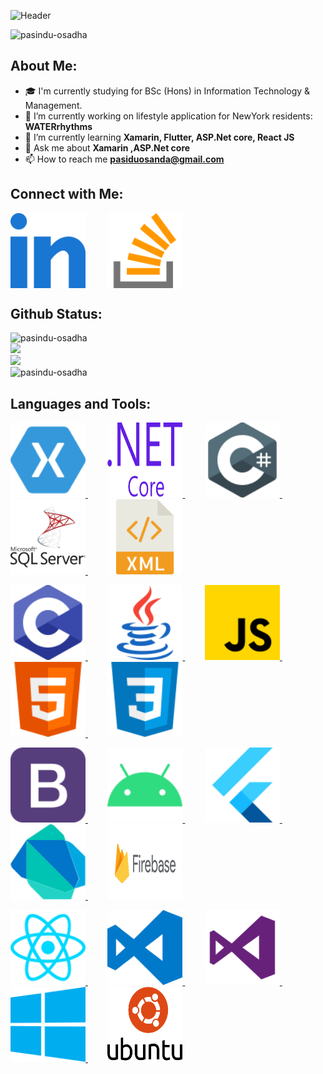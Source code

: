 
![Header](https://github.com/pasindu-osadha/pasindu-osadha/blob/main/animation.gif?raw=true)

<p> 
<img src="https://komarev.com/ghpvc/?username=pasindu-osadha&label=Profile%20views&color=0e75b6&style=flat" alt="pasindu-osadha" /> 
</p>

<h2>About Me:</h2>

- 🎓 I'm currently studying for BSc (Hons) in Information Technology & Management.
- 🔭 I’m currently working on lifestyle application for NewYork residents: __WATERrhythms__
- 🌱 I’m currently learning **Xamarin, Flutter, ASP.Net core, React JS**
- 💬 Ask me about **Xamarin ,ASP.Net core**
- 📫 How to reach me **pasiduosanda@gmail.com**

<h2>Connect with Me:</h2>
<p >
<a href="https://linkedin.com/in/pasindu-osadha" target="blank"><img align="center" src="https://raw.githubusercontent.com/pasindu-osadha/pasindu-osadha/d3b0afaf6ec7ca90088c3a733d8966e5c0f89f71/Icons/Social/linked-in.svg" alt="Linkedin" height="120" width="120" /></a> &nbsp; &nbsp; &nbsp; &nbsp; <a href="https://stackoverflow.com/users/11976868" target="blank"><img align="center" src="https://raw.githubusercontent.com/pasindu-osadha/pasindu-osadha/d3b0afaf6ec7ca90088c3a733d8966e5c0f89f71/Icons/Social/stack-overflow.svg" alt="stackoverflow" height="120" width="120" /></a>
</p>

<h2>Github Status:</h2> 
<p>
<img src="https://github-profile-trophy.vercel.app/?username=pasindu-osadha&theme=darkhub" alt="pasindu-osadha" /><br/>
<img height="150px" src="https://github-readme-stats.vercel.app/api?username=pasindu-osadha&hide_title=true&hide_border=true&show_icons=true&include_all_commits=true&count_private=true&line_height=21&theme=dark" /><br/>
<img height="150px" src="https://github-readme-stats.vercel.app/api/top-langs/?username=pasindu-osadha&hide=html&hide_title=true&hide_border=true&layout=compact&theme=dark" /><br/>
<img height="160px"  src="https://github-readme-streak-stats.herokuapp.com?user=pasindu-osadha&theme=dark&hide_border=true" alt="pasindu-osadha" />
</p>

<h2>Languages and Tools:</h2>
<p>
<a href="https://dotnet.microsoft.com/apps/xamarin" target="_blank"><img src="https://raw.githubusercontent.com/pasindu-osadha/pasindu-osadha/d3b0afaf6ec7ca90088c3a733d8966e5c0f89f71/Icons/Mobile/xamarin.svg" alt="xamarin" width="120" height="120"/> </a>&nbsp; &nbsp; &nbsp; &nbsp;
<a href="https://dotnet.microsoft.com/" target="_blank"> <img src="https://raw.githubusercontent.com/pasindu-osadha/pasindu-osadha/d3b0afaf6ec7ca90088c3a733d8966e5c0f89f71/Icons/Backend/dot-net-core.svg" alt="dotnet" width="120" height="120"/> </a>&nbsp; &nbsp; &nbsp; &nbsp;
<a href="https://www.w3schools.com/cs/" target="_blank"> <img src="https://raw.githubusercontent.com/pasindu-osadha/pasindu-osadha/d3b0afaf6ec7ca90088c3a733d8966e5c0f89f71/Icons/programmingLanuguages/csharp.svg" alt="csharp" width="120" height="120"/> </a>&nbsp; &nbsp; &nbsp; &nbsp;
<a href="https://www.microsoft.com/en-us/sql-server" target="_blank"> <img src="https://raw.githubusercontent.com/pasindu-osadha/pasindu-osadha/d3b0afaf6ec7ca90088c3a733d8966e5c0f89f71/Icons/DataBase/SqlServer.svg" alt="mssql" width="120" height="120"/> </a>&nbsp; &nbsp; &nbsp; &nbsp;
<a href="https://www.w3.org/standards/xml/core" target="_blank"> <img src="https://raw.githubusercontent.com/pasindu-osadha/pasindu-osadha/96e401dd3c00c53296451e9b713d782e191e54f8/Icons/Frontend/XML.svg" alt="XML" width="120" height="120"/> </a><br/>

 <a href="https://www.cprogramming.com/" target="_blank"> <img src="https://raw.githubusercontent.com/pasindu-osadha/pasindu-osadha/d3b0afaf6ec7ca90088c3a733d8966e5c0f89f71/Icons/programmingLanuguages/c.svg" alt="c" width="120" height="120"/> </a>&nbsp; &nbsp; &nbsp; &nbsp;
 <a href="https://www.java.com" target="_blank"> <img src="https://raw.githubusercontent.com/pasindu-osadha/pasindu-osadha/d3b0afaf6ec7ca90088c3a733d8966e5c0f89f71/Icons/programmingLanuguages/java.svg" alt="java" width="120" height="120"/> </a>&nbsp; &nbsp; &nbsp; &nbsp;
<a href="https://developer.mozilla.org/en-US/docs/Web/JavaScript" target="_blank"> <img src="https://raw.githubusercontent.com/pasindu-osadha/pasindu-osadha/d3b0afaf6ec7ca90088c3a733d8966e5c0f89f71/Icons/programmingLanuguages/javascript.svg" alt="javascript" width="120" height="120"/> </a>&nbsp; &nbsp; &nbsp;&nbsp;
<a href="https://www.w3.org/html/" target="_blank"> <img src="https://raw.githubusercontent.com/pasindu-osadha/pasindu-osadha/d3b0afaf6ec7ca90088c3a733d8966e5c0f89f71/Icons/Frontend/html.svg" alt="html5" width="120" height="120"/> </a>&nbsp; &nbsp; &nbsp; &nbsp;
 <a href="https://www.w3schools.com/css/" target="_blank"> <img src="https://raw.githubusercontent.com/pasindu-osadha/pasindu-osadha/d3b0afaf6ec7ca90088c3a733d8966e5c0f89f71/Icons/Frontend/css.svg" alt="css3" width="120" height="120"/> </a><br/>

<a href="https://getbootstrap.com" target="_blank"> <img src="https://raw.githubusercontent.com/pasindu-osadha/pasindu-osadha/d3b0afaf6ec7ca90088c3a733d8966e5c0f89f71/Icons/Frontend/bootstrap.svg" alt="bootstrap" width="120" height="120"/> </a>&nbsp; &nbsp; &nbsp; &nbsp;
 <a href="https://developer.android.com" target="_blank"> <img src="https://raw.githubusercontent.com/pasindu-osadha/pasindu-osadha/d3b0afaf6ec7ca90088c3a733d8966e5c0f89f71/Icons/Mobile/android.svg" alt="android" width="120" height="120"/> </a>&nbsp; &nbsp; &nbsp; &nbsp;
<a href="https://flutter.dev" target="_blank"> <img src="https://raw.githubusercontent.com/pasindu-osadha/pasindu-osadha/d3b0afaf6ec7ca90088c3a733d8966e5c0f89f71/Icons/Mobile/flutter.svg" alt="flutter" width="120" height="120"/> </a>&nbsp; &nbsp; &nbsp; &nbsp;
<a href="https://dart.dev" target="_blank"> <img src="https://raw.githubusercontent.com/pasindu-osadha/pasindu-osadha/d3b0afaf6ec7ca90088c3a733d8966e5c0f89f71/Icons/programmingLanuguages/dart.svg" alt="dart" width="120" height="120"/> </a>&nbsp; &nbsp; &nbsp; &nbsp;
<a href="https://firebase.google.com/" target="_blank"> <img src="https://raw.githubusercontent.com/pasindu-osadha/pasindu-osadha/96e401dd3c00c53296451e9b713d782e191e54f8/Icons/Backend/firebase.svg" alt="firebase" width="120" height="120"/> </a><br/>

<a href="https://reactjs.org/" target="_blank"> <img src="https://raw.githubusercontent.com/pasindu-osadha/pasindu-osadha/d3b0afaf6ec7ca90088c3a733d8966e5c0f89f71/Icons/Frontend/reactjs.svg" alt="react" width="120" height="120"/> </a>&nbsp; &nbsp; &nbsp; &nbsp;
<a href="https://code.visualstudio.com/" target="_blank"> <img src="https://raw.githubusercontent.com/pasindu-osadha/pasindu-osadha/d3b0afaf6ec7ca90088c3a733d8966e5c0f89f71/Icons/IDE/visual-studio-code.svg" alt="VSCode" width="120" height="120"/> </a>&nbsp; &nbsp; &nbsp; &nbsp;
<a href="https://visualstudio.microsoft.com/" target="_blank"> <img src="https://raw.githubusercontent.com/pasindu-osadha/pasindu-osadha/d3b0afaf6ec7ca90088c3a733d8966e5c0f89f71/Icons/IDE/visual-studio.svg" alt="VisualStudio" width="120" height="120"/> </a>&nbsp; &nbsp; &nbsp; &nbsp;
<a href="https://www.microsoft.com/en-us/windows" target="_blank"> <img src="https://raw.githubusercontent.com/pasindu-osadha/pasindu-osadha/d3b0afaf6ec7ca90088c3a733d8966e5c0f89f71/Icons/OperatingSystem/microsoft-windows.svg" alt="Windows" width="120" height="120"/> </a>&nbsp; &nbsp; &nbsp; &nbsp;
<a href="https://ubuntu.com/" target="_blank"> <img src="https://raw.githubusercontent.com/pasindu-osadha/pasindu-osadha/d3b0afaf6ec7ca90088c3a733d8966e5c0f89f71/Icons/OperatingSystem/ubuntu.svg" alt="ubuntu" width="120" height="120"/> </a>  
</p>
